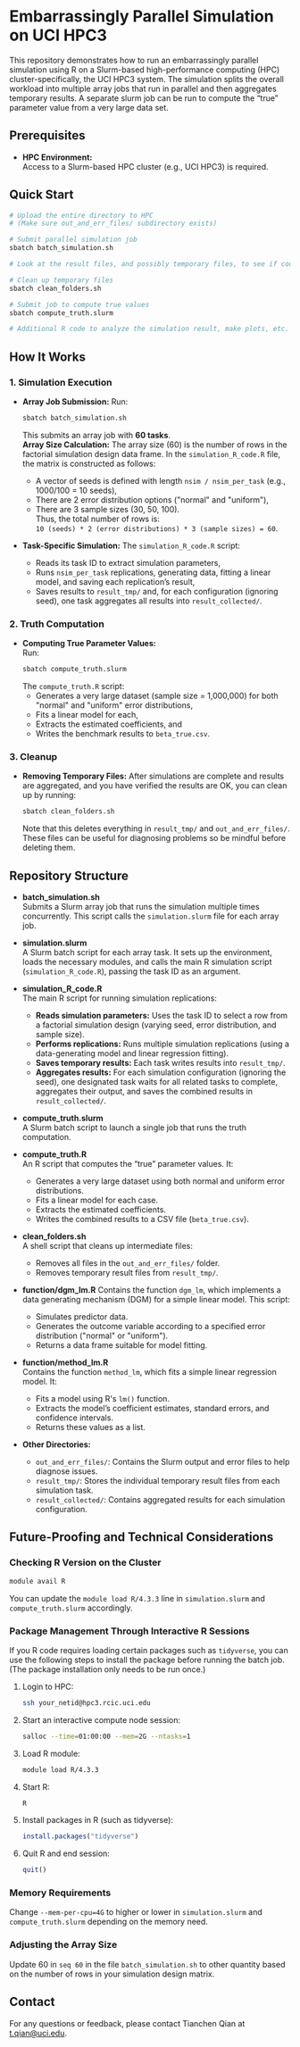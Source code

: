# Embarrassingly Parallel Simulation on UCI HPC3

This repository demonstrates how to run an embarrassingly parallel simulation using R on a Slurm-based high-performance computing (HPC) cluster-specifically, the UCI HPC3 system. The simulation splits the overall workload into multiple array jobs that run in parallel and then aggregates temporary results. A separate slurm job can be run to compute the “true” parameter value from a very large data set.

## Prerequisites

- **HPC Environment:**  
    Access to a Slurm-based HPC cluster (e.g., UCI HPC3) is required.

## Quick Start

```bash
# Upload the entire directory to HPC
# (Make sure out_and_err_files/ subdirectory exists)

# Submit parallel simulation job
sbatch batch_simulation.sh

# Look at the result files, and possibly temporary files, to see if code ran correctly.

# Clean up temporary files
sbatch clean_folders.sh

# Submit job to compute true values
sbatch compute_truth.slurm

# Additional R code to analyze the simulation result, make plots, etc. (not included here)
```

## How It Works

### 1. Simulation Execution
- **Array Job Submission:** 
    Run:
    ```bash
    sbatch batch_simulation.sh
    ```
    This submits an array job with **60 tasks**.    
    **Array Size Calculation:** 
    The array size (60) is the number of rows in the factorial simulation design data frame. In the `simulation_R_code.R` file, the matrix is constructed as follows:
    - A vector of seeds is defined with length `nsim / nsim_per_task` (e.g., 1000/100 = 10 seeds),
    - There are 2 error distribution options ("normal" and "uniform"),
    - There are 3 sample sizes (30, 50, 100).   
    Thus, the total number of rows is:  
    `10 (seeds) * 2 (error distributions) * 3 (sample sizes) = 60`.

- **Task-Specific Simulation:** 
    The `simulation_R_code.R` script:
    - Reads its task ID to extract simulation parameters,
    - Runs `nsim_per_task` replications, generating data, fitting a linear model, and saving each replication’s result,
    - Saves results to `result_tmp/` and, for each configuration (ignoring seed), one task aggregates all results into `result_collected/`.

### 2. Truth Computation
- **Computing True Parameter Values:**  
    Run:
    ```bash
    sbatch compute_truth.slurm
    ```
    The `compute_truth.R` script:
    - Generates a very large dataset (sample size = 1,000,000) for both "normal" and "uniform" error distributions,
    - Fits a linear model for each,
    - Extracts the estimated coefficients, and
    - Writes the benchmark results to `beta_true.csv`.

### 3. Cleanup
- **Removing Temporary Files:** 
    After simulations are complete and results are aggregated, and you have verified the results are OK, you can clean up by running:
    ```bash
    sbatch clean_folders.sh
    ```
    Note that this deletes everything in `result_tmp/` and `out_and_err_files/`. These files can be useful for diagnosing problems so be mindful before deleting them.

## Repository Structure

- **batch_simulation.sh**	
	Submits a Slurm array job that runs the simulation multiple times concurrently. This script calls the `simulation.slurm` file for each array job.

- **simulation.slurm**	
	A Slurm batch script for each array task. It sets up the environment, loads the necessary modules, and calls the main R simulation script (`simulation_R_code.R`), passing the task ID as an argument.

- **simulation_R_code.R**	
	The main R script for running simulation replications:
	- **Reads simulation parameters:** Uses the task ID to select a row from a factorial simulation design (varying seed, error distribution, and sample size).
	- **Performs replications:** Runs multiple simulation replications (using a data-generating model and linear regression fitting).
	- **Saves temporary results:** Each task writes results into `result_tmp/`.
	- **Aggregates results:** For each simulation configuration (ignoring the seed), one designated task waits for all related tasks to complete, aggregates their output, and saves the combined results in `result_collected/`.

- **compute_truth.slurm**	
	A Slurm batch script to launch a single job that runs the truth computation.

- **compute_truth.R**	
	An R script that computes the “true” parameter values. It:
	- Generates a very large dataset using both normal and uniform error distributions.
	- Fits a linear model for each case.
	- Extracts the estimated coefficients.
	- Writes the combined results to a CSV file (`beta_true.csv`).

- **clean_folders.sh**	
	A shell script that cleans up intermediate files:
	- Removes all files in the `out_and_err_files/` folder.
	- Removes temporary result files from `result_tmp/`.

- **function/dgm_lm.R**	
	Contains the function `dgm_lm`, which implements a data generating mechanism (DGM) for a simple linear model. This script:
	- Simulates predictor data.
	- Generates the outcome variable according to a specified error distribution ("normal" or "uniform").
	- Returns a data frame suitable for model fitting.

- **function/method_lm.R**	
	Contains the function `method_lm`, which fits a simple linear regression model. It:
	- Fits a model using R's `lm()` function.
	- Extracts the model’s coefficient estimates, standard errors, and confidence intervals.
	- Returns these values as a list.

- **Other Directories:**
	- `out_and_err_files/`: Contains the Slurm output and error files to help diagnose issues.
	- `result_tmp/`: Stores the individual temporary result files from each simulation task.
	- `result_collected/`: Contains aggregated results for each simulation configuration.

## Future-Proofing and Technical Considerations

### Checking R Version on the Cluster

```bash
module avail R
```

You can update the `module load R/4.3.3` line in `simulation.slurm` and `compute_truth.slurm` accordingly.

### Package Management Through Interactive R Sessions

If you R code requires loading certain packages such as `tidyverse`, you can use the following steps to install the package before running the batch job. (The package installation only needs to be run once.)

1. Login to HPC:
	 ```bash
	 ssh your_netid@hpc3.rcic.uci.edu
	 ```

2. Start an interactive compute node session:
	 ```bash
	 salloc --time=01:00:00 --mem=2G --ntasks=1
	 ```

3. Load R module:
	 ```bash
	 module load R/4.3.3
	 ```

4. Start R:
	 ```bash
	 R
	 ```

5. Install packages in R (such as tidyverse):
	 ```r
	 install.packages("tidyverse")
	 ```

6. Quit R and end session:
	 ```r
	 quit()
	 ```

### Memory Requirements

Change `--mem-per-cpu=4G` to higher or lower in `simulation.slurm` and `compute_truth.slurm` depending on the memory need.

### Adjusting the Array Size

Update 60 in `seq 60` in the file `batch_simulation.sh` to other quantity based on the number of rows in your simulation design matrix.


## Contact

For any questions or feedback, please contact Tianchen Qian at t.qian@uci.edu.
